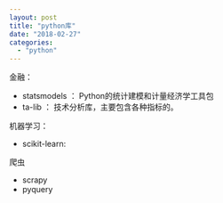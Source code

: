 ```yaml
---
layout: post
title: "python库"
date: "2018-02-27"
categories: 
  - "python"
---
```


金融：

- statsmodels ： Python的统计建模和计量经济学工具包
- ta-lib ： 技术分析库，主要包含各种指标的。

机器学习：

- scikit-learn:

爬虫

- scrapy
- pyquery
